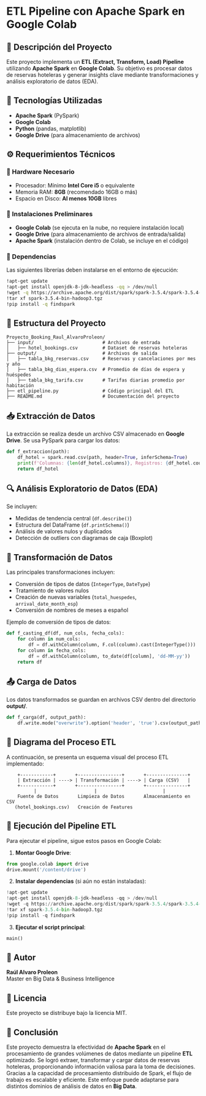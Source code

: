 # ETL Pipeline con Apache Spark en Google Colab

## 📌 Descripción del Proyecto
Este proyecto implementa un **ETL (Extract, Transform, Load) Pipeline** utilizando **Apache Spark** en **Google Colab**. Su objetivo es procesar datos de reservas hoteleras y generar insights clave mediante transformaciones y análisis exploratorio de datos (EDA).

## 🚀 Tecnologías Utilizadas
- **Apache Spark** (PySpark)
- **Google Colab**
- **Python** (pandas, matplotlib)
- **Google Drive** (para almacenamiento de archivos)

## ⚙️ Requerimientos Técnicos
### 📌 Hardware Necesario
- Procesador: Mínimo **Intel Core i5** o equivalente
- Memoria RAM: **8GB** (recomendado 16GB o más)
- Espacio en Disco: **Al menos 10GB** libres

### 📌 Instalaciones Preliminares
- **Google Colab** (se ejecuta en la nube, no requiere instalación local)
- **Google Drive** (para almacenamiento de archivos de entrada/salida)
- **Apache Spark** (instalación dentro de Colab, se incluye en el código)

### 📌 Dependencias
Las siguientes librerías deben instalarse en el entorno de ejecución:
```bash
!apt-get update
!apt-get install openjdk-8-jdk-headless -qq > /dev/null
!wget -q https://archive.apache.org/dist/spark/spark-3.5.4/spark-3.5.4-bin-hadoop3.tgz
!tar xf spark-3.5.4-bin-hadoop3.tgz
!pip install -q findspark
```

## 📂 Estructura del Proyecto
```
Proyecto_Booking_Raul_AlvaroProleon/
├── input/                         # Archivos de entrada
│   ├── hotel_bookings.csv         # Dataset de reservas hoteleras
├── output/                        # Archivos de salida
│   ├── tabla_bkg_reservas.csv     # Reservas y cancelaciones por mes y año
│   ├── tabla_bkg_dias_espera.csv  # Promedio de días de espera y huéspedes
│   ├── tabla_bkg_tarifa.csv       # Tarifas diarias promedio por habitación
├── etl_pipeline.py                # Código principal del ETL
├── README.md                      # Documentación del proyecto
```

## 📥 Extracción de Datos
La extracción se realiza desde un archivo CSV almacenado en **Google Drive**. Se usa PySpark para cargar los datos:
```python
def f_extraccion(path):
    df_hotel = spark.read.csv(path, header=True, inferSchema=True)
    print(f'Columnas: {len(df_hotel.columns)}, Registros: {df_hotel.count()}')
    return df_hotel
```

## 🔍 Análisis Exploratorio de Datos (EDA)
Se incluyen:
- Medidas de tendencia central (`df.describe()`)
- Estructura del DataFrame (`df.printSchema()`)
- Análisis de valores nulos y duplicados
- Detección de outliers con diagramas de caja (Boxplot)

## 🔄 Transformación de Datos
Las principales transformaciones incluyen:
- Conversión de tipos de datos (`IntegerType`, `DateType`)
- Tratamiento de valores nulos
- Creación de nuevas variables (`total_huespedes`, `arrival_date_month_esp`)
- Conversión de nombres de meses a español

Ejemplo de conversión de tipos de datos:
```python
def f_casting_df(df, num_cols, fecha_cols):
    for column in num_cols:
        df = df.withColumn(column, F.col(column).cast(IntegerType()))
    for column in fecha_cols:
        df = df.withColumn(column, to_date(df[column], 'dd-MM-yy'))
    return df
```

## 📤 Carga de Datos
Los datos transformados se guardan en archivos CSV dentro del directorio **output/**.
```python
def f_carga(df, output_path):
    df.write.mode("overwrite").option('header', 'true').csv(output_path)
```

## 🔄 Diagrama del Proceso ETL
A continuación, se presenta un esquema visual del proceso ETL implementado:

```
    +------------+       +----------------+       +---------------+
    | Extracción | ----> | Transformación | ----> | Carga (CSV)   |
    +------------+       +----------------+       +---------------+
          |                     |                        |
    Fuente de Datos       Limpieza de Datos       Almacenamiento en CSV
   (hotel_bookings.csv)   Creación de Features
```

## 🏁 Ejecución del Pipeline ETL
Para ejecutar el pipeline, sigue estos pasos en Google Colab:
1. **Montar Google Drive**:
```python
from google.colab import drive
drive.mount('/content/drive')
```
2. **Instalar dependencias** (si aún no están instaladas):
```python
!apt-get update
!apt-get install openjdk-8-jdk-headless -qq > /dev/null
!wget -q https://archive.apache.org/dist/spark/spark-3.5.4/spark-3.5.4-bin-hadoop3.tgz
!tar xf spark-3.5.4-bin-hadoop3.tgz
!pip install -q findspark
```
3. **Ejecutar el script principal**:
```python
main()
```

## 📌 Autor
**Raúl Alvaro Proleon**  
Master en Big Data & Business Intelligence  

## 📜 Licencia
Este proyecto se distribuye bajo la licencia MIT.

## 📢 Conclusión
Este proyecto demuestra la efectividad de **Apache Spark** en el procesamiento de grandes volúmenes de datos mediante un pipeline **ETL** optimizado. Se logró extraer, transformar y cargar datos de reservas hoteleras, proporcionando información valiosa para la toma de decisiones. Gracias a la capacidad de procesamiento distribuido de Spark, el flujo de trabajo es escalable y eficiente. Este enfoque puede adaptarse para distintos dominios de análisis de datos en **Big Data**.

